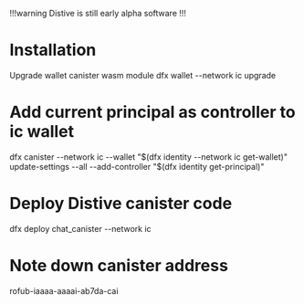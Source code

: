 !!!warning
Distive is still early alpha software
!!!
# Installation
Upgrade wallet canister wasm module
dfx wallet --network ic upgrade 

# Add current principal as controller to ic wallet
 dfx canister --network ic --wallet "$(dfx identity --network ic get-wallet)" update-settings --all --add-controller "$(dfx identity get-principal)"

# Deploy Distive canister code
dfx deploy chat_canister --network ic

# Note down canister address
rofub-iaaaa-aaaai-ab7da-cai